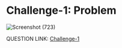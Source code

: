

# Challenge-1: Problem #


![Screenshot (723)](https://github.com/Riddhiman2005/Cryptopals-Crypto-Challenges/assets/130882317/4918a514-d9d1-4d36-b90a-6fe1c76bc863)




QUESTION LINK: [Challenge-1](https://cryptopals.com/sets/1/challenges/1)
